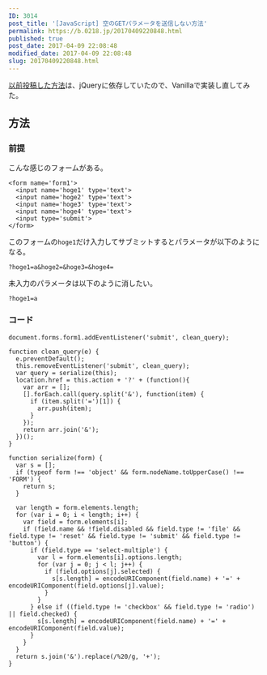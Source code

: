 ```yaml
---
ID: 3014
post_title: '[JavaScript] 空のGETパラメータを送信しない方法'
permalink: https://b.0218.jp/20170409220848.html
published: true
post_date: 2017-04-09 22:08:48
modified_date: 2017-04-09 22:08:48
slug: 20170409220848.html
---
```

<a href="https://b.0218.jp/20141007135727.html">以前投稿した方法</a>は、jQueryに依存していたので、Vanillaで実装し直してみた。

<h2>方法</h2>

<h3>前提</h3>

こんな感じのフォームがある。

<pre><code class="language-markup">&lt;form name='form1'&gt;
  &lt;input name='hoge1' type='text'&gt;
  &lt;input name='hoge2' type='text'&gt;
  &lt;input name='hoge3' type='text'&gt;
  &lt;input name='hoge4' type='text'&gt;
  &lt;input type='submit'&gt;
&lt;/form&gt;
</code></pre>

このフォームの<code>hoge1</code>だけ入力してサブミットするとパラメータが以下のようになる。

<pre><code>?hoge1=a&amp;hoge2=&amp;hoge3=&amp;hoge4=
</code></pre>

未入力のパラメータは以下のように消したい。

<pre><code>?hoge1=a
</code></pre>

<h3>コード</h3>

<pre><code class="language-javascript">document.forms.form1.addEventListener('submit', clean_query);

function clean_query(e) {
  e.preventDefault();
  this.removeEventListener('submit', clean_query);
  var query = serialize(this);
  location.href = this.action + '?' + (function(){
    var arr = [];
    [].forEach.call(query.split('&amp;'), function(item) {
      if (item.split('=')[1]) {
        arr.push(item);
      }
    });
    return arr.join('&amp;');
  })();
}

function serialize(form) {
  var s = [];
  if (typeof form !== 'object' &amp;&amp; form.nodeName.toUpperCase() !== 'FORM') {
    return s;
  }

  var length = form.elements.length;
  for (var i = 0; i &lt; length; i++) {
    var field = form.elements[i];
    if (field.name &amp;&amp; !field.disabled &amp;&amp; field.type != 'file' &amp;&amp; field.type != 'reset' &amp;&amp; field.type != 'submit' &amp;&amp; field.type != 'button') {
      if (field.type == 'select-multiple') {
        var l = form.elements[i].options.length;
        for (var j = 0; j &lt; l; j++) {
          if (field.options[j].selected) {
            s[s.length] = encodeURIComponent(field.name) + '=' + encodeURIComponent(field.options[j].value);
          }
        }
      } else if ((field.type != 'checkbox' &amp;&amp; field.type != 'radio') || field.checked) {
        s[s.length] = encodeURIComponent(field.name) + '=' + encodeURIComponent(field.value);
      }
    }
  }
  return s.join('&amp;').replace(/%20/g, '+');
}
</code></pre>
